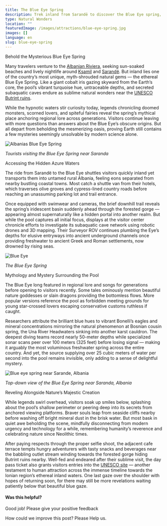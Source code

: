 ```yaml
---
title: The Blue Eye Spring
description: Trek inland from Sarandë to discover the Blue Eye spring, where vibrant bonelli eagles tint secret caves never fully revealed by researchers still investigating subaquatic access points drowned from rising seas over the ages.
type: Natural Wonders
location: ""
featuredImage: /images/attractions/blue-eye-spring.jpg
images: []
language: en
slug: blue-eye-spring
---
```


Behold the Mysterious Blue Eye Spring

Many travelers venture to the [Albanian Riviera](https://albaniavisit.com/attractions/albanian-riviera/), seeking sun-soaked beaches and lively nightlife around [Ksamil](https://albaniavisit.com/destinations/ksamil/) and [Sarandë](https://albaniavisit.com/destinations/saranda/). But inland lies one of the country’s most unique, myth-shrouded natural gems — the ethereal Blue Eye Spring. Like a giant cobalt iris gazing skyward from the Earth’s core, the pool’s vibrant turquoise hue, untraceable depths, and secreted subaquatic caves endure as sublime natural wonders near the [UNESCO Butrint ruins](https://albaniavisit.com/destinations/butrint/).

While the hypnotic waters stir curiosity today, legends chronicling doomed monsters, scorned lovers, and spiteful fairies reveal the spring’s mythical place anchoring regional lore across generations. Visitors continue leaving with more questions than answers about the Blue Eye’s obscure origins. But all depart from beholding the mesmerizing oasis, proving Earth still contains a few mysteries seemingly unsolvable by modern science alone.

![Albanias Blue Eye Spring](https://eia476h758b.exactdn.com/wp-content/uploads/2023/12/Albanias-Blue-Eye-Spring.jpeg "Albanias Blue Eye Spring")

*Tourists visiting the Blue Eye Spring near Saranda*

Accessing the Hidden Azure Waters

The ride from Sarandë to the Blue Eye shuttles visitors quickly inland yet transports them into untamed rural Albania, feeling eons separated from nearby bustling coastal towns. Most catch a shuttle van from their hotels, which traverses olive groves and cypress-lined country roads before reaching an unassuming parking lot and trail entrance.

Once equipped with swimwear and cameras, the brief downhill trail reveals the spring’s iridescent basin suddenly ahead through the forested gorge — appearing almost supernaturally like a hidden portal into another realm. But while the pool captures all initial focus, displays at the visitor center chronicle efforts to investigate its subaquatic cave network using robotic drones and 3D mapping. Their Surveyor ROV continues plumbing the Eye’s depths for elusive entryways into ancient underground channels once providing freshwater to ancient Greek and Roman settlements, now drowned by rising seas.

![Blue Eye](https://eia476h758b.exactdn.com/wp-content/uploads/2023/12/The-Blue-Eye-Spring.jpeg "The Blue Eye Spring")

*The Blue Eye Spring*

Mythology and Mystery Surrounding the Pool

The Blue Eye long featured in regional lore and songs for generations before opening to visitors recently. Some tales ominously mention beautiful nature goddesses or slain dragons providing the bottomless flows. More popular versions reference the pool as forbidden meeting grounds for young star-crossed lovers escaping conservative customs ruthless if caught.

Researchers attribute the brilliant blue hues to vibrant Bonelli’s eagles and mineral concentrations mirroring the natural phenomenon at Bosnian cousin spring, the Una River Headwaters sinking into another karst cauldron. The deepest diving teams record nearly 50-meter depths while specialized sonar scans peer over 100 meters (325 feet) before losing signal — making it arguably the most voluminous freshwater spring across the entire country. And yet, the source supplying over 25 cubic meters of water per second into the pool remains invisible, only adding to a sense of delightful mystery.

![Blue eye spring near Sarande, Albania](https://eia476h758b.exactdn.com/wp-content/uploads/2023/12/Blue-eye-spring-near-Sarande-Albania-1.jpeg "Blue eye spring near Sarande Albania 1")

*Top-down view of the Blue Eye Spring near Saranda, Albania*

Reveling Alongside Nature’s Majestic Creation

While legends swirl overhead, visitors soak up smiles below, splashing about the pool’s shallow perimeter or peering deep into its secrets from anchored viewing platforms. Braver souls leap from seaside cliffs nearby before washing off bright mineral dust in the brisk water. But most bask in quiet awe beholding the scene, mindfully disconnecting from modern urgency and technology for a while, remembering humanity’s reverence and celebrating nature since Neolithic times.

After paying respects through the proper selfie shoot, the adjacent cafe terrace tempts hungry adventurers with tasty snacks and beverages near the babbling outlet stream winding towards the forested gorge hiding Butrint ruins nearby. Well-fed and endeared after their sublime visit, the day pass ticket also grants visitors entries into the [UNESCO site](https://albaniavisit.com/attractions/unesco-world-heritage-sites/) — another testament to human attraction across the immense timeline towards the Ionian region’s ethereal inland waters. One last gaze over the shoulder with hopes of returning soon, for there may still be more revelations waiting patiently below that beautiful blue gaze.

#### Was this helpful?

 

Good job! Please give your positive feedback

How could we improve this post? Please Help us.